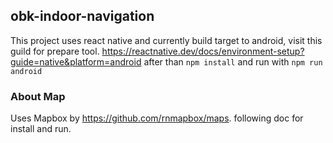 ## obk-indoor-navigation

This project uses react native and currently build target to android, visit this guild for prepare tool.
https://reactnative.dev/docs/environment-setup?guide=native&platform=android
after than `npm install` and run with `npm run android`

### About Map
Uses Mapbox by https://github.com/rnmapbox/maps. following doc for install and run.
